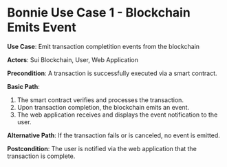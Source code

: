 # Bonnie Use Case 1 - Blockchain Emits Event

**Use Case**: Emit transaction completition events from the blockchain

**Actors**: Sui Blockchain, User, Web Application

**Precondition**: 
A transaction is successfully executed via a smart contract.

**Basic Path**:
1. The smart contract verifies and processes the transaction.
2. Upon transaction completion, the blockchain emits an event.
3. The web application receives and displays the event notification to the user.

**Alternative Path**:
If the transaction fails or is canceled, no event is emitted.

**Postcondition**: 
The user is notified via the web application that the transaction is complete.